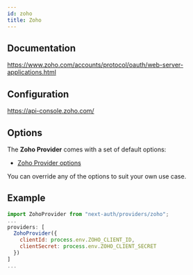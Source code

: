 ```yaml
---
id: zoho
title: Zoho
---
```


## Documentation

https://www.zoho.com/accounts/protocol/oauth/web-server-applications.html

## Configuration

https://api-console.zoho.com/

## Options

The **Zoho Provider** comes with a set of default options:

- [Zoho Provider options](https://github.com/nextauthjs/next-auth/blob/main/src/providers/zoho.js)

You can override any of the options to suit your own use case.

## Example

```js
import ZohoProvider from "next-auth/providers/zoho";
...
providers: [
  ZohoProvider({
    clientId: process.env.ZOHO_CLIENT_ID,
    clientSecret: process.env.ZOHO_CLIENT_SECRET
  })
]
...
```
